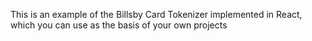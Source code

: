 This is an example of the Billsby Card Tokenizer implemented in React, which you can use as the basis of your own projects